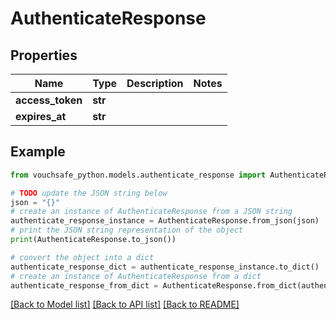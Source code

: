 # AuthenticateResponse


## Properties

Name | Type | Description | Notes
------------ | ------------- | ------------- | -------------
**access_token** | **str** |  | 
**expires_at** | **str** |  | 

## Example

```python
from vouchsafe_python.models.authenticate_response import AuthenticateResponse

# TODO update the JSON string below
json = "{}"
# create an instance of AuthenticateResponse from a JSON string
authenticate_response_instance = AuthenticateResponse.from_json(json)
# print the JSON string representation of the object
print(AuthenticateResponse.to_json())

# convert the object into a dict
authenticate_response_dict = authenticate_response_instance.to_dict()
# create an instance of AuthenticateResponse from a dict
authenticate_response_from_dict = AuthenticateResponse.from_dict(authenticate_response_dict)
```
[[Back to Model list]](../README.md#documentation-for-models) [[Back to API list]](../README.md#documentation-for-api-endpoints) [[Back to README]](../README.md)


